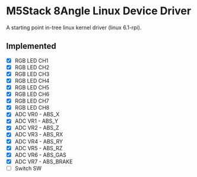 # M5Stack 8Angle Linux Device Driver

A starting point in-tree linux kernel driver (linux 6.1-rpi).

## Implemented

- [x] RGB LED CH1
- [x] RGB LED CH2
- [x] RGB LED CH3
- [x] RGB LED CH4
- [x] RGB LED CH5
- [x] RGB LED CH6
- [x] RGB LED CH7
- [x] RGB LED CH8
- [x] ADC VR0 - ABS_X
- [x] ADC VR1 - ABS_Y
- [x] ADC VR2 - ABS_Z
- [x] ADC VR3 - ABS_RX
- [x] ADC VR4 - ABS_RY
- [x] ADC VR5 - ABS_RZ
- [x] ADC VR6 - ABS_GAS
- [x] ADC VR7 - ABS_BRAKE
- [ ] Switch SW
